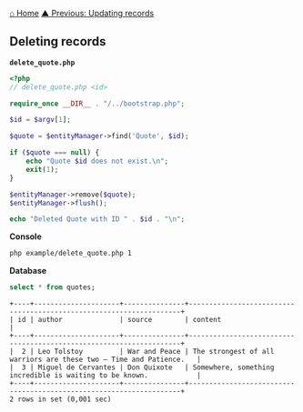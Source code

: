 [⌂ Home](../README.md)
[▲ Previous: Updating records](updating_records.md)

## Deleting records

**`delete_quote.php`**

```php
<?php
// delete_quote.php <id>

require_once __DIR__ . "/../bootstrap.php";

$id = $argv[1];

$quote = $entityManager->find('Quote', $id);

if ($quote === null) {
    echo "Quote $id does not exist.\n";
    exit(1);
}

$entityManager->remove($quote);
$entityManager->flush();

echo "Deleted Quote with ID " . $id . "\n";

```

**Console**

```bash
php example/delete_quote.php 1
```

**Database**

```sql
select * from quotes;
```

```
+----+---------------------+---------------+--------------------------------------------------------------------+
| id | author              | source        | content                                                            |
+----+---------------------+---------------+--------------------------------------------------------------------+
|  2 | Leo Tolstoy         | War and Peace | The strongest of all warriors are these two — Time and Patience.   |
|  3 | Miguel de Cervantes | Don Quixote   | Somewhere, something incredible is waiting to be known.            |
+----+---------------------+---------------+--------------------------------------------------------------------+
2 rows in set (0,001 sec)
```
